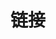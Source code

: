---
title: 链接
links:
  - title: 周五晚报
    description: 属于我们的报纸！
    website: https://zhoubao.nbplus.eu.org/
    image: avatar.png
  - title: 晴雀宫
    description: 天行健，君子以自强不息
    website: https://blog.nbplus.eu.org/
    image: https://blog.nbplus.eu.org/img/author.jpg
  
slug: "links"
menu:
    main: 
        weight: -50
        params:
            icon: link

comments: false
---